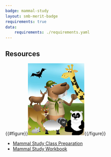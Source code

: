 ```yaml
---
badge: mammal-study
layout: smb-merit-badge
requirements: true
data:
    requirements: ./requirements.yaml
---
```


## Resources

{{#figure}}<img src="mammal-study-bucky.jpg" class="W(100%)" />{{/figure}}
* [Mammal Study Class Preparation](mammal-study-cpp.pdf)
* [Mammal Study Workbook](mammal-study-workbook.pdf)
